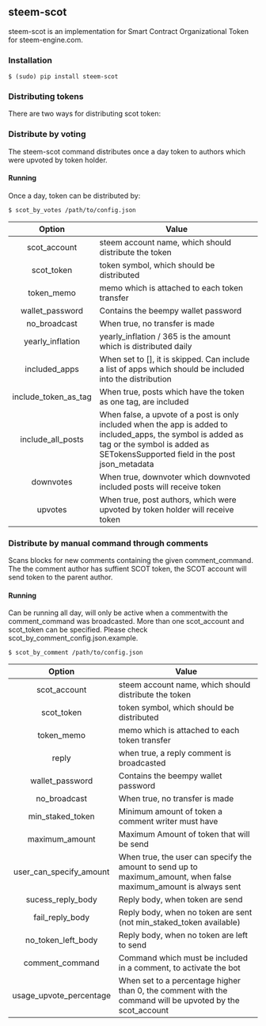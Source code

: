 ## steem-scot
steem-scot is an implementation for Smart Contract Organizational Token for steem-engine.com.


### Installation

```
$ (sudo) pip install steem-scot
```

### Distributing tokens
There are two ways for distributing scot token:

### Distribute by voting
The steem-scot command distributes once a day token to authors which were upvoted by token holder.


#### Running
Once a day, token can be distributed by:

```
$ scot_by_votes /path/to/config.json
```

|        Option       | Value                                                |
|:-------------------:|------------------------------------------------------|
| scot_account | steem account name, which should distribute the token       |
| scot_token   | token symbol, which should be distributed                   |
| token_memo   | memo which is attached to each token transfer               |
| wallet_password | Contains the beempy wallet password |
| no_broadcast | When true, no transfer is made |
| yearly_inflation | yearly_inflation / 365 is the amount which is distributed daily |
| included_apps | When set to [], it is skipped. Can include a list of apps which should be included into the distribution |
| include_token_as_tag | When true, posts which have the token as one tag, are included |
| include_all_posts | When false, a upvote of a post is only included when the app is added to included_apps, the symbol is added as tag or the symbol is added as SETokensSupported field in the post json_metadata |
| downvotes | When true, downvoter which downvoted included posts will receive token |
| upvotes | When true, post authors, which were upvoted by token holder will receive token |



### Distribute by manual command through comments
Scans blocks for new comments containing the given comment_command. The the comment author has suffient
SCOT token, the SCOT account will send token to the parent author.


#### Running
Can be running all day, will only be active when a commentwith the comment_command was broadcasted.
More than one scot_account and  scot_token can be specified. Please check scot_by_comment_config.json.example.

```
$ scot_by_comment /path/to/config.json
```

|        Option       | Value                                                |
|:-------------------:|------------------------------------------------------|
| scot_account | steem account name, which should distribute the token       |
| scot_token   | token symbol, which should be distributed                   |
| token_memo   | memo which is attached to each token transfer               |
| reply        | when true, a reply comment is broadcasted                   |
| wallet_password | Contains the beempy wallet password |
| no_broadcast | When true, no transfer is made |
| min_staked_token | Minimum amount of token a comment writer must have |
| maximum_amount | Maximum Amount of token that will be send|
| user_can_specify_amount | When true, the user can specify the amount to send up to maximum_amount, when false maximum_amount is always sent |
| sucess_reply_body | Reply body, when token are send|
| fail_reply_body | Reply body, when no token are sent (not min_staked_token available) |
| no_token_left_body | Reply body, when no token are left to send |
| comment_command | Command which must be included in a comment, to activate the bot |
| usage_upvote_percentage | When set to a percentage higher than 0, the comment with the command will be upvoted by the scot_account |
